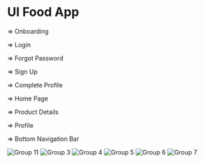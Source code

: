 # UI Food App

=> Onboarding

=> Login

=> Forgot Password

=> Sign Up

=> Complete Profile

=> Home Page

=> Product Details

=> Profile

=> Bottom Navigation Bar

![Group 11](https://user-images.githubusercontent.com/93432216/154871467-25fc434b-4e6f-4bd4-ac69-3b38750f8db7.jpg)
![Group 3](https://user-images.githubusercontent.com/93432216/154871481-e96b27af-e5db-4f88-9dda-ef99b4e43f8c.jpg)
![Group 4](https://user-images.githubusercontent.com/93432216/154871490-6b88a41b-db17-4cf8-8d53-3c7470730eea.jpg)
![Group 5](https://user-images.githubusercontent.com/93432216/154871496-38f7767b-7fa3-43df-b98c-b8acf2b79cbf.jpg)
![Group 6](https://user-images.githubusercontent.com/93432216/154871501-8714f6dc-a8c7-4ea3-96e2-07f5f0822340.jpg)
![Group 7](https://user-images.githubusercontent.com/93432216/154871505-2400231c-29a7-4bc6-86f5-12a479be8559.jpg)
